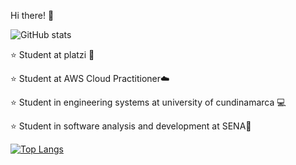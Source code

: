 Hi there! 🤙

![GitHub stats](https://github-readme-stats.vercel.app/api?username=jlianacastillo&hide=contribs,prs)


⭐ Student at platzi 💚 

⭐ Student at AWS Cloud Practitioner☁️

⭐ Student in engineering systems at university of cundinamarca 💻 

⭐ Student in software analysis and development at SENA🐛

[![Top Langs](https://github-readme-stats.vercel.app/api/top-langs/?username=jlianacastillo&layout=compact)](https://github.com/jlianacastillo/github-readme-stats)
